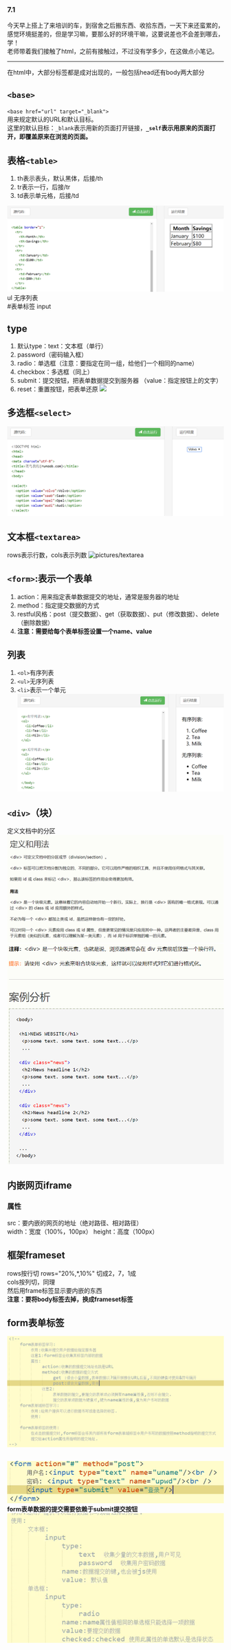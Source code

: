 ### 7.1  
今天早上搭上了来培训的车，到宿舍之后搬东西、收拾东西，一天下来还蛮累的，感觉环境挺差的，但是学习嘛，要那么好的环境干嘛，这要说差也不会差到哪去，学！  
老师带着我们接触了html，之前有接触过，不过没有学多少，在这做点小笔记。
***

在html中，大部分标签都是成对出现的，一般包括head还有body两大部分  

## `<base>`
`<base href="url" target="_blank">`  
用来规定默认的URL和默认目标。  
这里的默认目标：`_blank`表示用新的页面打开链接，**`_self`表示用原来的页面打开，即覆盖原来在浏览的页面。**

## 表格`<table>`  
1. th表示表头，默认黑体，后接/th
2. tr表示一行，后接/tr
3. td表示单元格，后接/td


![table](pictures/7.png)  
ul 无序列表  
#表单标签 input
## type
1. 默认type：text：文本框（单行）
2. password（密码输入框）
3. radio：单选框（注意：要指定在同一组，给他们一个相同的name）
4. checkbox：多选框（同上）
5. submit：提交按钮，把表单数据提交到服务器 （value：指定按钮上的文字）
6. reset：重置按钮，把表单还原
![](pictures/pictures/16.png)

## 多选框`<select>`
![select](pictures/1.png)

## 文本框`<textarea>`
rows表示行数，cols表示列数
![pictures/textarea](41.png)

## `<form>`:表示一个表单
1. action：用来指定表单数据提交的地址，通常是服务器的地址
2. method：指定提交数据的方式
3. restful风格：post（提交数据）、get（获取数据）、put（修改数据）、delete（删除数据）
4. **注意：需要给每个表单标签设置一个name、value**

## 列表
1. `<ol>`有序列表
2. `<ul>`无序列表
3. `<li>`表示一个单元
![m](pictures/58.png)

## `<div>`（块）
定义文档中的分区  
![1](pictures/14.png)
![1](pictures/49.png)

## 内嵌网页iframe
### 属性
src：要内嵌的网页的地址（绝对路径、相对路径）  
width：宽度（100%，100px）
height：高度（100px）

## 框架frameset
rows按行切 rows="20%,*,10%" 切成2，7，1成  
cols按列切，同理  
然后用frame标签显示要内嵌的东西  
**注意：要将body标签去掉，换成frameset标签**

## form表单标签
![v](pictures/19.png)
## 
![v](pictures/_20190717152735.png)
**form表单数据的提交需要依赖于submit提交按钮**
![](pictures/_20190717154703.png)
